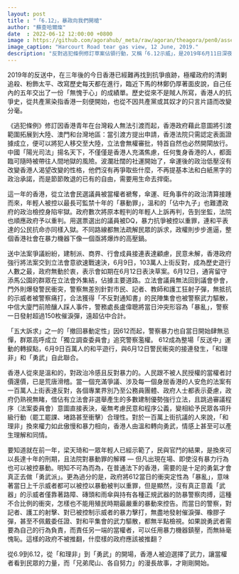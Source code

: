 ```yaml
---
layout: post
title : "「6.12」，暴政向我們開槍"
author: "蘇查哈爾燦"
date  : 2022-06-12 12:00:00 +0800
image : https://github.com/agorahub/_meta/raw/agoran/theagora/pen0/assets/images/c1/c1-20220612-01.jpg
image_caption: "Harcourt Road tear gas view, 12 June, 2019."
description: "反對逃犯條例修訂草案佔領行動，又稱「6.12示威」，是2019年6月11日深夜起，香港市民自發的集會及佔領街道運動，目的在於要求香港特區政府撤回修訂逃犯條例。——維基百科"
---
```


2019年的反送中，在三年後的今日香港已經難再找到抗爭痕跡，極權政府的清剿追殺、粉飾太平、改寫歷史每天都在進行，臨近下馬的林鄭仍厚著面皮說，自己任內的五年交出了一份「無愧于心」的成績單。歷史從來不是賊人所寫，香港人的抗爭史，從共產黨染指香港一刻便開始，也從不因共產黨或其奴才的只言片語而改變分毫。 

<!--more-->

《逃犯條例》修訂因香港青年在台灣殺人無法引渡而起，香港政府藉此意圖將引渡範圍拓展到大陸、澳門和台灣地區：當引渡方提出申請，香港法院只需認定表面證據成立，便可以將犯人移交至大陸，立法會無權審批，特首自然也必然開閘放行。中國「陽光司法」揚名天下，不僅僅是香港人充滿焦慮，任何隻身香港的人，都面臨可隨時被帶往人間地獄的風險。波瀾壯闊的社運開始了，傘運後的政治低壓沒有改變香港人渴望改變的性格，他們沒有再爭取些什麼，不再提基本法和白紙黑字的政治承諾，而是節節敗退的已有的自由，需要用生命去捍衛。

這一年的香港，從立法會民選議員被當權者褫奪，傘運、旺角事件的政治清算接踵而來，年輕人被控以最長可監禁十年的「暴動罪」，溫和的「佔中九子」也難遭政府的政治檢控身陷牢獄。政府數次將原本輕判的年輕人上訴再判，告到坐監，法院也順應政府予以重判。用選票選出的議員被DQ，暴力抗爭被控以重罪，連和平表達的公民抗命亦同樣入獄。不同路線都無法疏解民眾的訴求，政權則步步進逼，整個香港社會在暴力機器下像一個亟將爆炸的高壓鍋。

送中法案爭議紛紛，建制派、商界、行會成員接連表達顧慮，民意未解，香港政府強行將法案交到立法會意欲速戰速決，6月9日，103萬人上街反對，成為歷史遊行人數之最，政府無動於衷，表示會如期在6月12日表決草案。6月12日，通宵留守添馬公園的群眾在立法會外集結，佔據主要道路。立法會議員無法回到議會參會，門外則爆發警民衝突，警察無差別針對市民、記者、教師和護工狂射子彈，無抵抗的示威者被警察痛打，合法獲得「不反對通知書」的民陣集會也被警察武力驅散，中信大廈門前險釀人踩人事件，警務處長盧偉聰將當日沖突形容為「暴亂」，警察一日發射超過150枚催淚彈，遠超佔中合計。

「五大訴求」之一的「撤回暴動定性」因612而起，警察暴力也自當日開始肆無忌憚，群眾高呼成立「獨立調查委員會」追究警察濫權。 612成為整場「反送中」運動的轉捩點，6月9日百萬人的和平遊行，與6月12日警民衝突的接連發生，「和理非」和「勇武」自此聯合。

香港人從來是溫和的，對政治冷感且反對暴力的。人民跟不被人民授權的當權者討價還價，已是荒唐滑稽。當一個充滿爭議、涉及每一個身居香港的人安危的法案有一百萬人上街表達反對，各個專業界別乃至公務員團體、政府人士都表示憂慮，政府仍熟視無睹，借佔有立法會非選舉產生的多數建制優勢強行立法，且跳過審議程序（法案委員會）意圖直接表決，毫無考慮民意和程序公義，變相給予民眾各項升級行動（罷工罷課、堵路甚至衝擊）合理性。對於一百萬上街抗議的人來說，「和理非」換來權力如此傲慢和暴力相向，香港人由溫和轉向勇武，情感上甚至可以產生理解和同情。

要知道就在前一年，梁天琦和一眾年輕人已經示範了，民與官鬥的結果，是換來可以長達十年的刑期，且法院對暴動罪的解釋 — 但凡出現在場、即使沒有暴力行為也可以被控暴動。明知不可為而為，在普通法下的香港，需要的是十足的勇氣才會真正去做「勇武派」。更為過分的是，政府將612當日的衝突定性為「暴亂」，意味著當日上千示威者都可以被控以暴動被判以重罪，但是顯然，沒有真正意義「武器」的示威者僅靠著路障、磚頭和雨傘與持有各種正規武器的防暴警察肉搏，這種不合比例的衝突，怎樣也不能用殖民時期最嚴重的暴動來控告。而當日的警察，對記者、護工的射擊、對已被控制示威者的暴力擊打，無盡地發射催淚彈、橡膠子彈，甚至不佩戴委任證、對和平集會的武力驅散，都無半點檢視。如果說勇武者需要為自己的行為負責，而責任另一端的當權者，可以任用暴力機器鎮壓，而無絲毫愧恥。這樣的政府不被推翻，什麼樣的政府應該被推翻？

從6.9到6.12，從「和理非」到「勇武」的開場，香港人被迫選擇了武力，讓當權者看到民眾的力量，而「兄弟爬山、各自努力」的漫長故事，才剛剛開始。

<!--END-->